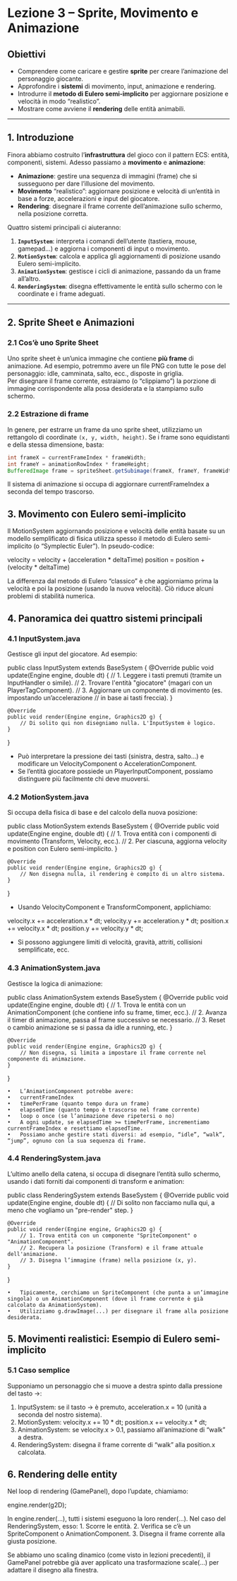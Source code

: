 # Lezione 3 – Sprite, Movimento e Animazione

## Obiettivi
- Comprendere come caricare e gestire **sprite** per creare l’animazione del personaggio giocante.  
- Approfondire i **sistemi** di movimento, input, animazione e rendering.  
- Introdurre il **metodo di Eulero semi-implicito** per aggiornare posizione e velocità in modo “realistico”.  
- Mostrare come avviene il **rendering** delle entità animabili.

---

## 1. Introduzione
Finora abbiamo costruito l’**infrastruttura** del gioco con il pattern ECS: entità, componenti, sistemi. Adesso passiamo a **movimento** e **animazione**:  
- **Animazione**: gestire una sequenza di immagini (frame) che si susseguono per dare l’illusione del movimento.  
- **Movimento** “realistico”: aggiornare posizione e velocità di un’entità in base a forze, accelerazioni e input del giocatore.  
- **Rendering**: disegnare il frame corrente dell’animazione sullo schermo, nella posizione corretta.

Quattro sistemi principali ci aiuteranno:
1. **`InputSystem`**: interpreta i comandi dell’utente (tastiera, mouse, gamepad…) e aggiorna i componenti di input o movimento.  
2. **`MotionSystem`**: calcola e applica gli aggiornamenti di posizione usando Eulero semi-implicito.  
3. **`AnimationSystem`**: gestisce i cicli di animazione, passando da un frame all’altro.  
4. **`RenderingSystem`**: disegna effettivamente le entità sullo schermo con le coordinate e i frame adeguati.

---

## 2. Sprite Sheet e Animazioni

### 2.1 Cos’è uno Sprite Sheet
Uno sprite sheet è un’unica immagine che contiene **più frame** di animazione. Ad esempio, potremmo avere un file PNG con tutte le pose del personaggio: idle, camminata, salto, ecc., disposte in griglia.  
Per disegnare il frame corrente, estraiamo (o “clippiamo”) la porzione di immagine corrispondente alla posa desiderata e la stampiamo sullo schermo.

### 2.2 Estrazione di frame
In genere, per estrarre un frame da uno sprite sheet, utilizziamo un rettangolo di coordinate `(x, y, width, height)`. Se i frame sono equidistanti e della stessa dimensione, basta:
```java
int frameX = currentFrameIndex * frameWidth;
int frameY = animationRowIndex * frameHeight;
BufferedImage frame = spriteSheet.getSubimage(frameX, frameY, frameWidth, frameHeight);
```

Il sistema di animazione si occupa di aggiornare currentFrameIndex a seconda del tempo trascorso.

## 3. Movimento con Eulero semi-implicito

Il MotionSystem aggiornando posizione e velocità delle entità basate su un modello semplificato di fisica utilizza spesso il metodo di Eulero semi-implicito (o “Symplectic Euler”). In pseudo-codice:

velocity = velocity + (acceleration * deltaTime)
position = position + (velocity * deltaTime)

La differenza dal metodo di Eulero “classico” è che aggiorniamo prima la velocità e poi la posizione (usando la nuova velocità). Ciò riduce alcuni problemi di stabilità numerica.

## 4. Panoramica dei quattro sistemi principali

### 4.1 InputSystem.java

Gestisce gli input del giocatore. Ad esempio:

public class InputSystem extends BaseSystem {
    @Override
    public void update(Engine engine, double dt) {
        // 1. Leggere i tasti premuti (tramite un InputHandler o simile).
        // 2. Trovare l'entità "giocatore" (magari con un PlayerTagComponent).
        // 3. Aggiornare un componente di movimento (es. impostando un’accelerazione
        //    in base ai tasti freccia).
    }

    @Override
    public void render(Engine engine, Graphics2D g) {
        // Di solito qui non disegniamo nulla. L'InputSystem è logico.
    }
}

- Può interpretare la pressione dei tasti (sinistra, destra, salto…) e modificare un VelocityComponent o AccelerationComponent.
- Se l’entità giocatore possiede un PlayerInputComponent, possiamo distinguere più facilmente chi deve muoversi.

### 4.2 MotionSystem.java

Si occupa della fisica di base e del calcolo della nuova posizione:

public class MotionSystem extends BaseSystem {
    @Override
    public void update(Engine engine, double dt) {
        // 1. Trova entità con i componenti di movimento (Transform, Velocity, ecc.).
        // 2. Per ciascuna, aggiorna velocity e position con Eulero semi-implicito.
    }

    @Override
    public void render(Engine engine, Graphics2D g) {
        // Non disegna nulla, il rendering è compito di un altro sistema.
    }
}

- Usando VelocityComponent e TransformComponent, applichiamo:

velocity.x += acceleration.x * dt;
velocity.y += acceleration.y * dt;
position.x += velocity.x * dt;
position.y += velocity.y * dt;


- Si possono aggiungere limiti di velocità, gravità, attriti, collisioni semplificate, ecc.

### 4.3 AnimationSystem.java

Gestisce la logica di animazione:

public class AnimationSystem extends BaseSystem {
    @Override
    public void update(Engine engine, double dt) {
        // 1. Trova le entità con un AnimationComponent (che contiene info su frame, timer, ecc.).
        // 2. Avanza il timer di animazione, passa al frame successivo se necessario.
        // 3. Reset o cambio animazione se si passa da idle a running, etc.
    }

    @Override
    public void render(Engine engine, Graphics2D g) {
        // Non disegna, si limita a impostare il frame corrente nel componente di animazione.
    }
}

	•	L’AnimationComponent potrebbe avere:
	•	currentFrameIndex
	•	timePerFrame (quanto tempo dura un frame)
	•	elapsedTime (quanto tempo è trascorso nel frame corrente)
	•	loop o once (se l’animazione deve ripetersi o no)
	•	A ogni update, se elapsedTime >= timePerFrame, incrementiamo currentFrameIndex e resettiamo elapsedTime.
	•	Possiamo anche gestire stati diversi: ad esempio, “idle”, “walk”, “jump”, ognuno con la sua sequenza di frame.

### 4.4 RenderingSystem.java

L’ultimo anello della catena, si occupa di disegnare l’entità sullo schermo, usando i dati forniti dai componenti di transform e animation:

public class RenderingSystem extends BaseSystem {
    @Override
    public void update(Engine engine, double dt) {
        // Di solito non facciamo nulla qui, a meno che vogliamo un "pre-render" step.
    }

    @Override
    public void render(Engine engine, Graphics2D g) {
        // 1. Trova entità con un componente "SpriteComponent" o "AnimationComponent".
        // 2. Recupera la posizione (Transform) e il frame attuale dell'animazione.
        // 3. Disegna l’immagine (frame) nella posizione (x, y).
    }
}

	•	Tipicamente, cerchiamo un SpriteComponent (che punta a un’immagine singola) o un AnimationComponent (dove il frame corrente è già calcolato da AnimationSystem).
	•	Utilizziamo g.drawImage(...) per disegnare il frame alla posizione desiderata.

## 5. Movimenti realistici: Esempio di Eulero semi-implicito

### 5.1 Caso semplice

Supponiamo un personaggio che si muove a destra spinto dalla pressione del tasto →:
1.	InputSystem: se il tasto → è premuto, acceleration.x = 10 (unità a seconda del nostro sistema).
2.	MotionSystem:
velocity.x += 10 * dt;
position.x += velocity.x * dt;
3.	AnimationSystem: se velocity.x > 0.1, passiamo all’animazione di “walk” a destra.
4.	RenderingSystem: disegna il frame corrente di “walk” alla position.x calcolata.

## 6. Rendering delle entity

Nel loop di rendering (GamePanel), dopo l’update, chiamiamo:

engine.render(g2D);

In engine.render(...), tutti i sistemi eseguono la loro render(...). Nel caso del RenderingSystem, esso:
	1.	Scorre le entità.
	2.	Verifica se c’è un SpriteComponent o AnimationComponent.
	3.	Disegna il frame corrente alla giusta posizione.

Se abbiamo uno scaling dinamico (come visto in lezioni precedenti), il GamePanel potrebbe già aver applicato una trasformazione scale(...) per adattare il disegno alla finestra.
